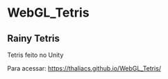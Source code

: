 # WebGL_Tetris
## Rainy Tetris 
Tetris feito no Unity 

Para acessar: https://thaliacs.github.io/WebGL_Tetris/
